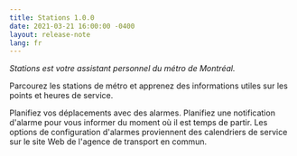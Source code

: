 ```yaml
---
title: Stations 1.0.0
date: 2021-03-21 16:00:00 -0400
layout: release-note
lang: fr
---
```


*Stations est votre assistant personnel du métro de Montréal.*

Parcourez les stations de métro et apprenez des informations utiles sur les points et heures de service.

Planifiez vos déplacements avec des alarmes. Planifiez une notification d'alarme pour vous informer du moment où il est temps de partir. Les options de configuration d'alarmes proviennent des calendriers de service sur le site Web de l'agence de transport en commun.
